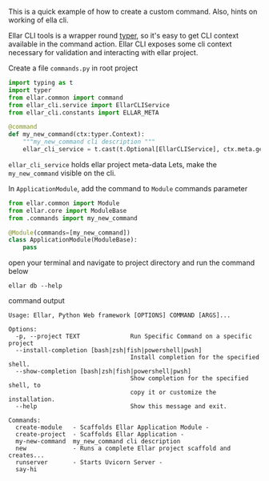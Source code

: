 This is a quick example of how to create a custom command. Also, hints on working of ella cli.

Ellar CLI tools is a wrapper round [typer](), 
so it's easy to get CLI context available in the command action.
Ellar CLI exposes some cli context necessary for validation and interacting with ellar project.

Create a file `commands.py` in root project
```python
import typing as t
import typer
from ellar.common import command
from ellar_cli.service import EllarCLIService
from ellar_cli.constants import ELLAR_META

@command
def my_new_command(ctx:typer.Context):
    """my_new_command cli description """
    ellar_cli_service = t.cast(t.Optional[EllarCLIService], ctx.meta.get(ELLAR_META))
```
`ellar_cli_service` holds ellar project meta-data
Lets, make the `my_new_command` visible on the cli.

In `ApplicationModule`, add the command to `Module` commands parameter 
```python
from ellar.common import Module
from ellar.core import ModuleBase
from .commands import my_new_command

@Module(commands=[my_new_command])
class ApplicationModule(ModuleBase):
    pass
```
open your terminal and navigate to project directory and run the command below
```shell
ellar db --help
```
command output
```shell
Usage: Ellar, Python Web framework [OPTIONS] COMMAND [ARGS]...

Options:
  -p, --project TEXT              Run Specific Command on a specific project
  --install-completion [bash|zsh|fish|powershell|pwsh]
                                  Install completion for the specified shell.
  --show-completion [bash|zsh|fish|powershell|pwsh]
                                  Show completion for the specified shell, to
                                  copy it or customize the installation.
  --help                          Show this message and exit.

Commands:
  create-module   - Scaffolds Ellar Application Module -
  create-project  - Scaffolds Ellar Application -
  my-new-command  my_new_command cli description
  new             - Runs a complete Ellar project scaffold and creates...
  runserver       - Starts Uvicorn Server -
  say-hi 
```
